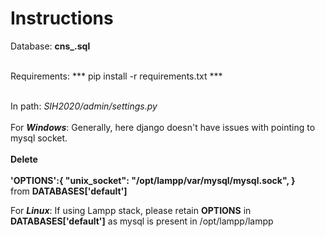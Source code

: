 # Instructions
Database: **cns_.sql**
<br>
<br>

Requirements: *** pip install -r requirements.txt *** <br><br>

In path: *SIH2020/admin/settings.py* <br><br>
For ***Windows***:
  Generally, here django doesn't have issues with pointing to mysql socket. 
  <br><br>**Delete**<br><br />
			**'OPTIONS':{
								"unix_socket": "/opt/lampp/var/mysql/mysql.sock",
						}**						          <br>from **DATABASES['default']**
						
For ***Linux***:
	If using Lampp stack, please retain **OPTIONS** in **DATABASES['default']** as mysql is present in /opt/lampp/lampp

